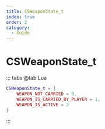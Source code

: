 ```yaml
---
title: CSWeaponState_t
index: true
order: 2
category:
  - Guide
---
```


# CSWeaponState_t
::: tabs
@tab Lua
```lua
CSWeaponState_t = {
    WEAPON_NOT_CARRIED = 0,
    WEAPON_IS_CARRIED_BY_PLAYER = 1,
    WEAPON_IS_ACTIVE = 2
}
```
:::